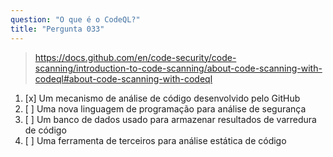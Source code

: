 ```yaml
---
question: "O que é o CodeQL?"
title: "Pergunta 033"
---
```


> https://docs.github.com/en/code-security/code-scanning/introduction-to-code-scanning/about-code-scanning-with-codeql#about-code-scanning-with-codeql
1. [x] Um mecanismo de análise de código desenvolvido pelo GitHub
1. [ ] Uma nova linguagem de programação para análise de segurança
1. [ ] Um banco de dados usado para armazenar resultados de varredura de código
1. [ ] Uma ferramenta de terceiros para análise estática de código

